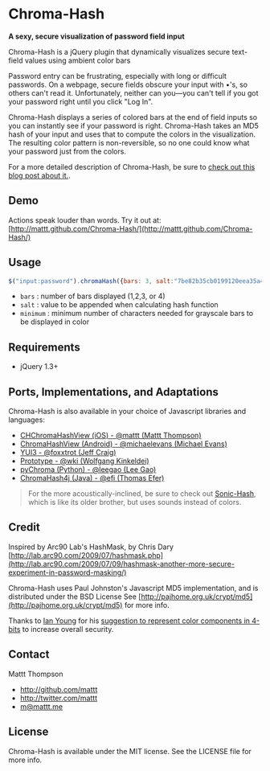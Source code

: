 Chroma-Hash
===========

**A sexy, secure visualization of password field input**

Chroma-Hash is a jQuery plugin that dynamically visualizes secure text-field values using ambient color bars

Password entry can be frustrating, especially with long or difficult passwords. On a webpage, secure fields obscure your input with •'s, so others can't read it. Unfortunately, neither can you—you can't tell if you got your password right until you click "Log In".

Chroma-Hash displays a series of colored bars at the end of field inputs so you can instantly see if your password is right. Chroma-Hash takes an MD5 hash of your input and uses that to compute the colors in the visualization. The resulting color pattern is non-reversible, so no one could know what your password just from the colors.

For a more detailed description of Chroma-Hash, be sure to [check out this blog post about it.](http://mattt.me/2009/chroma-hash-revisited/).

## Demo

Actions speak louder than words. Try it out at: [http://mattt.github.com/Chroma-Hash/](http://mattt.github.com/Chroma-Hash/)

## Usage

```javascript
$("input:password").chromaHash({bars: 3, salt:"7be82b35cb0199120eea35a4507c9acf", minimum:6});
```

- `bars` : number of bars displayed (1,2,3, or 4)
- `salt` : value to be appended when calculating hash function
- `minimum` : minimum number of characters needed for grayscale bars to be displayed in color

## Requirements

- jQuery 1.3+

## Ports, Implementations, and Adaptations

Chroma-Hash is also available in your choice of Javascript libraries and languages:

- [CHChromaHashView (iOS) - @mattt (Mattt Thompson)](https://github.com/mattt/CHChromaHashView)
- [ChromaHashView (Android) - @michaelevans (Michael Evans)](https://github.com/MichaelEvans/ChromaHashView)
- [YUI3 - @foxxtrot (Jeff Craig)](http://github.com/foxxtrot/Chroma-Hash)
- [Prototype - @wki (Wolfgang Kinkeldei)](http://github.com/wki/Chroma-Hash)
- [pyChroma (Python) - @leegao (Lee Gao)](http://github.com/leegao/pyChroma)
- [ChromaHash4j (Java) - @efi (Thomas Efer)](http://github.com/efi/ChromaHash4j)

> For the more acoustically-inclined, be sure to check out [Sonic-Hash](http://mattt.github.com/Sonic-Hash/), which is like its older brother, but uses sounds instead of colors.

## Credit

Inspired by Arc90 Lab's HashMask, by Chris Dary
[http://lab.arc90.com/2009/07/hashmask.php](http://lab.arc90.com/2009/07/09/hashmask-another-more-secure-experiment-in-password-masking/)

Chroma-Hash uses Paul Johnston's Javascript MD5 implementation, and is distributed under the BSD License
See [http://pajhome.org.uk/crypt/md5](http://pajhome.org.uk/crypt/md5) for more info.

Thanks to [Ian Young](http://www.iangreenleaf.com/) for his [suggestion to represent color components in 4-bits](http://blog.iangreenleaf.com/2009/08/making-chroma-hash-less-leaky.html) to increase overall security.

## Contact

Mattt Thompson

- http://github.com/mattt
- http://twitter.com/mattt
- m@mattt.me

## License

Chroma-Hash is available under the MIT license. See the LICENSE file for more info.
